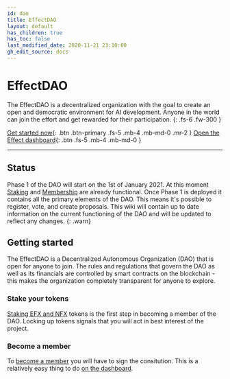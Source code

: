 ```yaml
---
id: dao
title: EffectDAO
layout: default
has_children: true
has_toc: false
last_modified_date: 2020-11-21 23:10:00
gh_edit_source: docs
---
```


# EffectDAO

The EffectDAO is a decentralized organization with the goal to create an open
and democratic environment for AI development. Anyone in the world can join the
effort and get rewarded for their participation.
{: .fs-6 .fw-300 }

[Get started now](#getting-started){: .btn .btn-primary .fs-5 .mb-4 .mb-md-0 .mr-2 } [Open the Effect dashboard](https://dashboard.effect.ai){: .btn .fs-5 .mb-4 .mb-md-0 }

---

## Status

Phase 1 of the DAO will start on the 1st of January 2021. At this moment
[Staking](staking.html) and [Membership](ranks.html) are already functional. Once
Phase 1 is deployed it contains all the primary elements of the DAO. This means
it's possible to register, vote, and create proposals. This wiki will contain up
to date information on the current functioning of the DAO and will be updated to
reflect any changes.
{: .warn}

## Getting started

The EffectDAO is a Decentralized Autonomous Organization (DAO) that is open for
anyone to join. The rules and regulations that govern the DAO as well as its
financials are controlled by smart contracts on the blockchain - this makes the
organization completely transparent for anyone to explore.

### Stake your tokens

[Staking EFX and NFX](staking.html) tokens is the first step in becoming a member of
the DAO. Locking up tokens signals that you will act in best interest of the
project.

### Become a member

To [become a member](ranks.html) you will have to sign the consitution. This is a
relatively easy thing to do [on the dashboard](https://dashboard.effect.ai).
